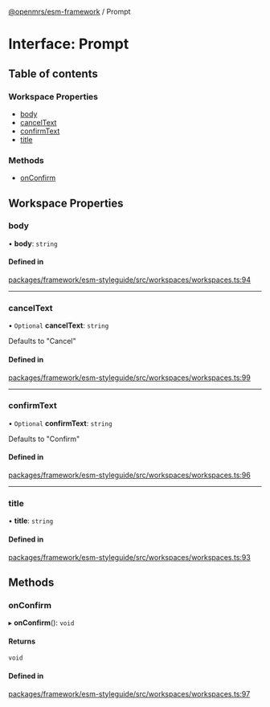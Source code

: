 [@openmrs/esm-framework](../API.md) / Prompt

# Interface: Prompt

## Table of contents

### Workspace Properties

- [body](Prompt.md#body)
- [cancelText](Prompt.md#canceltext)
- [confirmText](Prompt.md#confirmtext)
- [title](Prompt.md#title)

### Methods

- [onConfirm](Prompt.md#onconfirm)

## Workspace Properties

### body

• **body**: `string`

#### Defined in

[packages/framework/esm-styleguide/src/workspaces/workspaces.ts:94](https://github.com/openmrs/openmrs-esm-core/blob/main/packages/framework/esm-styleguide/src/workspaces/workspaces.ts#L94)

___

### cancelText

• `Optional` **cancelText**: `string`

Defaults to "Cancel"

#### Defined in

[packages/framework/esm-styleguide/src/workspaces/workspaces.ts:99](https://github.com/openmrs/openmrs-esm-core/blob/main/packages/framework/esm-styleguide/src/workspaces/workspaces.ts#L99)

___

### confirmText

• `Optional` **confirmText**: `string`

Defaults to "Confirm"

#### Defined in

[packages/framework/esm-styleguide/src/workspaces/workspaces.ts:96](https://github.com/openmrs/openmrs-esm-core/blob/main/packages/framework/esm-styleguide/src/workspaces/workspaces.ts#L96)

___

### title

• **title**: `string`

#### Defined in

[packages/framework/esm-styleguide/src/workspaces/workspaces.ts:93](https://github.com/openmrs/openmrs-esm-core/blob/main/packages/framework/esm-styleguide/src/workspaces/workspaces.ts#L93)

## Methods

### onConfirm

▸ **onConfirm**(): `void`

#### Returns

`void`

#### Defined in

[packages/framework/esm-styleguide/src/workspaces/workspaces.ts:97](https://github.com/openmrs/openmrs-esm-core/blob/main/packages/framework/esm-styleguide/src/workspaces/workspaces.ts#L97)
